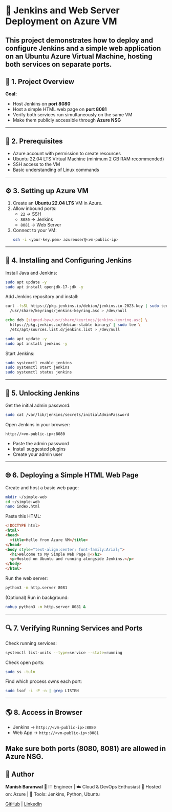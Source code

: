 # 🚀 Jenkins and Web Server Deployment on Azure VM

This project demonstrates how to deploy and configure **Jenkins** and a simple **web application** on an **Ubuntu Azure Virtual Machine**, hosting both services on separate ports.
---

## 🧩 1. Project Overview
**Goal:**
* Host Jenkins on **port 8080**
* Host a simple HTML web page on **port 8081**
* Verify both services run simultaneously on the same VM
* Make them publicly accessible through **Azure NSG**
---

## 🧰 2. Prerequisites
* Azure account with permission to create resources
* Ubuntu 22.04 LTS Virtual Machine (minimum 2 GB RAM recommended)
* SSH access to the VM
* Basic understanding of Linux commands
---

## ⚙️ 3. Setting up Azure VM
1. Create an **Ubuntu 22.04 LTS** VM in Azure.
2. Allow inbound ports:
   * `22` → SSH
   * `8080` → Jenkins
   * `8081` → Web Server
3. Connect to your VM:
   ```bash
   ssh -i <your-key.pem> azureuser@<vm-public-ip>
   ```

---

## 🧱 4. Installing and Configuring Jenkins

Install Java and Jenkins:

```bash
sudo apt update -y
sudo apt install openjdk-17-jdk -y
```

Add Jenkins repository and install:

```bash
curl -fsSL https://pkg.jenkins.io/debian/jenkins.io-2023.key | sudo tee \
  /usr/share/keyrings/jenkins-keyring.asc > /dev/null

echo deb [signed-by=/usr/share/keyrings/jenkins-keyring.asc] \
  https://pkg.jenkins.io/debian-stable binary/ | sudo tee \
  /etc/apt/sources.list.d/jenkins.list > /dev/null

sudo apt update -y
sudo apt install jenkins -y
```

Start Jenkins:
```bash
sudo systemctl enable jenkins
sudo systemctl start jenkins
sudo systemctl status jenkins
```
---
## 🔑 5. Unlocking Jenkins

Get the initial admin password:
```bash
sudo cat /var/lib/jenkins/secrets/initialAdminPassword
```

Open Jenkins in your browser:
```
http://<vm-public-ip>:8080
```
* Paste the admin password
* Install suggested plugins
* Create your admin user

---

## 🌐 6. Deploying a Simple HTML Web Page

Create and host a basic web page:
```bash
mkdir ~/simple-web
cd ~/simple-web
nano index.html
```

Paste this HTML:
```html
<!DOCTYPE html>
<html>
<head>
  <title>Hello from Azure VM</title>
</head>
<body style="text-align:center; font-family:Arial;">
  <h1>Welcome to My Simple Web Page 🚀</h1>
  <p>Hosted on Ubuntu and running alongside Jenkins.</p>
</body>
</html>
```

Run the web server:
```bash
python3 -m http.server 8081
```

(Optional) Run in background:
```bash
nohup python3 -m http.server 8081 &
```
---

## 🔍 7. Verifying Running Services and Ports
Check running services:
```bash
systemctl list-units --type=service --state=running
```

Check open ports:
```bash
sudo ss -tuln
```

Find which process owns each port:
```bash
sudo lsof -i -P -n | grep LISTEN
```
---
## 🌎 8. Access in Browser

* Jenkins → `http://<vm-public-ip>:8080`
* Web App → `http://<vm-public-ip>:8081`

Make sure both ports (8080, 8081) are allowed in Azure NSG.
---

## 🧾 Author
**Manish Baranwal**
💼 IT Engineer | ☁️ Cloud & DevOps Enthusiast
📍 Hosted on: Azure | 
🧰 Tools: Jenkins, Python, Ubuntu

[GitHub](https://github.com/manishbaranwal-51) | [LinkedIn](https://www.linkedin.com/in/manishbaranwal51/)
